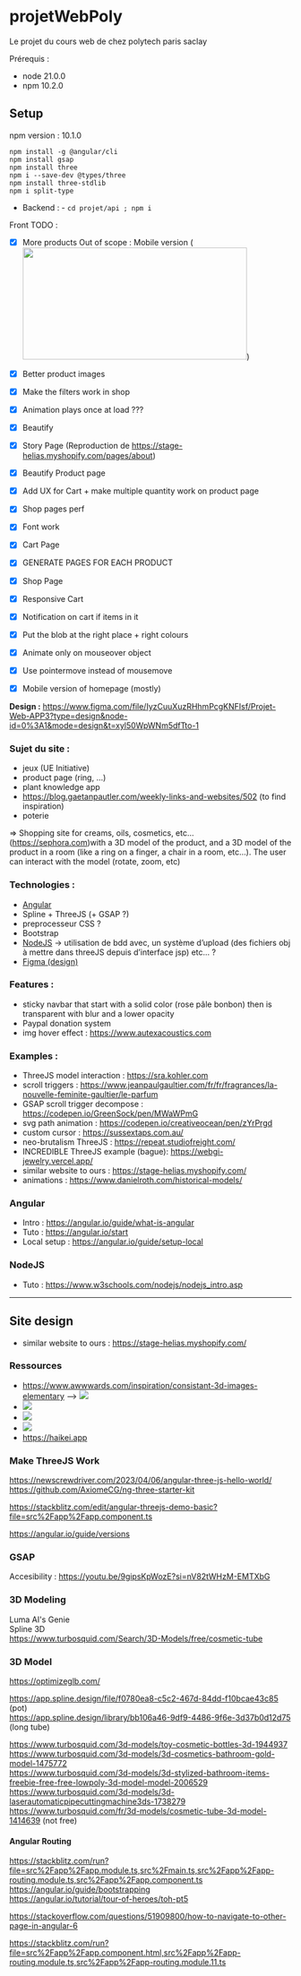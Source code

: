# projetWebPoly
Le projet du cours web de chez polytech paris saclay

Prérequis :
- node 21.0.0
- npm 10.2.0

## Setup
npm version : 10.1.0  

`npm install -g @angular/cli`  
`npm install gsap`  
`npm install three`  
`npm i --save-dev @types/three`  
`npm install three-stdlib`  
`npm i split-type`  

- Backend : 
      - `cd projet/api ; npm i`


Front TODO :
<!-- - [ ] Reduce LOAD DELAY ! -->
- [x] More products
Out of scope : Mobile version (<img ngSrc="cat.jpg" width="400" height="200" sizes="(max-width: 768px) 100vw, 50vw">)
- [x] Better product images
- [x] Make the filters work in shop
- [x] Animation plays once at load ???
- [x] Beautify
- [x] Story Page (Reproduction de https://stage-helias.myshopify.com/pages/about)
- [x] Beautify Product page
- [x] Add UX for Cart + make multiple quantity work on product page
- [x] Shop pages perf 
- [x] Font work
- [x] Cart Page
- [x] GENERATE PAGES FOR EACH PRODUCT
- [x] Shop Page
- [x] Responsive Cart
- [x] Notification on cart if items in it
- [x] Put the blob at the right place + right colours
- [x] Animate only on mouseover object
- [x] Use pointermove instead of mousemove
- [x] Mobile version of homepage (mostly)


**Design :**
<https://www.figma.com/file/IyzCuuXuzRHhmPcgKNFIsf/Projet-Web-APP3?type=design&node-id=0%3A1&mode=design&t=xyl50WpWNm5dfTto-1>

### Sujet du site :
- jeux (UE Initiative)
- product page (ring, …)
- plant knowledge app
- <https://blog.gaetanpautler.com/weekly-links-and-websites/502> (to find inspiration)
- poterie

=> Shopping site for creams, oils, cosmetics, etc… (<https://sephora.com>)with a 3D model of the product, and a 3D model of the product in a room (like a ring on a finger, a chair in a room, etc…). The user can interact with the model (rotate, zoom, etc)


### Technologies :
- [Angular](#angular)   
- Spline + ThreeJS (+ GSAP ?)
- preprocesseur CSS ?
- Bootstrap
- [NodeJS](#nodejs) -> utilisation de bdd avec, un système d’upload (des fichiers obj à mettre dans threeJS depuis d’interface jsp) etc… ?
- [Figma (design)](https://www.figma.com/file/IyzCuuXuzRHhmPcgKNFIsf/Untitled?type=design&node-id=0%3A1&mode=design&t=rqxShbZXRcXu3DL3-1)



### Features :
- sticky navbar that start with a solid color (rose pâle bonbon) then is transparent with blur and a lower opacity
- Paypal donation system
- img hover effect : <https://www.autexacoustics.com> 



### Examples :
- ThreeJS model interaction : <https://sra.kohler.com> 
- scroll triggers : <https://www.jeanpaulgaultier.com/fr/fr/fragrances/la-nouvelle-feminite-gaultier/le-parfum> 
- GSAP scroll trigger decompose : <https://codepen.io/GreenSock/pen/MWaWPmG>
- svg path animation : <https://codepen.io/creativeocean/pen/zYrPrgd>
- custom cursor : <https://sussextaps.com.au/> 
- neo-brutalism ThreeJS : <https://repeat.studiofreight.com/>
- INCREDIBLE ThreeJS example (bague): <https://webgi-jewelry.vercel.app/>
- similar website to ours : <https://stage-helias.myshopify.com/>
- animations : <https://www.danielroth.com/historical-models/>


### Angular
- Intro : <https://angular.io/guide/what-is-angular>
- Tuto : <https://angular.io/start>
- Local setup : <https://angular.io/guide/setup-local>


### NodeJS
- Tuto : <https://www.w3schools.com/nodejs/nodejs_intro.asp>

---
## Site design
- similar website to ours : <https://stage-helias.myshopify.com/>

### Ressources
- <https://www.awwwards.com/inspiration/consistant-3d-images-elementary> --> ![](https://assets.awwwards.com/awards/element/2023/07/64c7977047c70631166571.jpg)
- ![](https://assets.awwwards.com/awards/submissions/2019/07/5d2378f31ffb2988004784.png)
- ![](https://assets.awwwards.com/awards/external/2020/12/5fcf897cd3999409543069.jpg)
- ![](https://assets.awwwards.com/awards/submissions/2018/03/5aa791c5a56ba.jpg)
- <https://haikei.app>


### Make ThreeJS Work
https://newscrewdriver.com/2023/04/06/angular-three-js-hello-world/
https://github.com/AxiomeCG/ng-three-starter-kit

https://stackblitz.com/edit/angular-threejs-demo-basic?file=src%2Fapp%2Fapp.component.ts

https://angular.io/guide/versions


### GSAP
Accesibility : https://youtu.be/9gipsKpWozE?si=nV82tWHzM-EMTXbG

### 3D Modeling
Luma AI's Genie  
Spline 3D  
https://www.turbosquid.com/Search/3D-Models/free/cosmetic-tube  

### 3D Model

https://optimizeglb.com/  

https://app.spline.design/file/f0780ea8-c5c2-467d-84dd-f10bcae43c85 (pot)  
https://app.spline.design/library/bb106a46-9df9-4486-9f6e-3d37b0d12d75 (long tube)  

https://www.turbosquid.com/3d-models/toy-cosmetic-bottles-3d-1944937  
https://www.turbosquid.com/3d-models/3d-cosmetics-bathroom-gold-model-1475772  
https://www.turbosquid.com/3d-models/3d-stylized-bathroom-items-freebie-free-free-lowpoly-3d-model-model-2006529    
https://www.turbosquid.com/3d-models/3d-laserautomaticpipecuttingmachine3ds-1738279   
https://www.turbosquid.com/fr/3d-models/cosmetic-tube-3d-model-1414639  (not free)  

#### Angular Routing
https://stackblitz.com/run?file=src%2Fapp%2Fapp.module.ts,src%2Fmain.ts,src%2Fapp%2Fapp-routing.module.ts,src%2Fapp%2Fapp.component.ts  
https://angular.io/guide/bootstrapping  
https://angular.io/tutorial/tour-of-heroes/toh-pt5  


https://stackoverflow.com/questions/51909800/how-to-navigate-to-other-page-in-angular-6 

https://stackblitz.com/run?file=src%2Fapp%2Fapp.component.html,src%2Fapp%2Fapp-routing.module.ts,src%2Fapp%2Fapp-routing.module.11.ts
